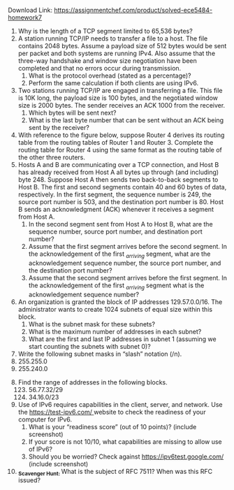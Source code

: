Download Link: https://assignmentchef.com/product/solved-ece5484-homework7
<br>
<ol>

 <li>Why is the length of a TCP segment limited to 65,536 bytes?</li>

 <li>A station running TCP/IP needs to transfer a file to a host. The file contains 2048 bytes. Assume a payload size of 512 bytes would be sent per packet and both systems are running IPv4. Also assume that the three-way handshake and window size negotiation have been completed and that no errors occur during transmission.

  <ol>

   <li>What is the protocol overhead (stated as a percentage)?</li>

   <li>Perform the same calculation if both clients are using IPv6.</li>

  </ol></li>

 <li>Two stations running TCP/IP are engaged in transferring a file. This file is 10K long, the payload size is 100 bytes, and the negotiated window size is 2000 bytes. The sender receives an ACK 1000 from the receiver.

  <ol>

   <li>Which bytes will be sent next?</li>

   <li>What is the last byte number that can be sent without an ACK being sent by the receiver?</li>

  </ol></li>

 <li>With reference to the figure below, suppose Router 4 derives its routing table from the routing tables of Router 1 and Router 3. Complete the routing table for Router 4 using the same format as the routing table of the other three routers.</li>

 <li>Hosts A and B are communicating over a TCP connection, and Host B has already received from Host A all bytes up through (and including) byte 248. Suppose Host A then sends two back-to-back segments to Host B. The first and second segments contain 40 and 60 bytes of data, respectively. In the first segment, the sequence number is 249, the source port number is 503, and the destination port number is 80. Host B sends an acknowledgment (ACK) whenever it receives a segment from Host A.

  <ol>

   <li>In the second segment sent from Host A to Host B, what are the sequence number, source port number, and destination port number?</li>

   <li>Assume that the first segment arrives before the second segment. In the acknowledgement of the first <em><sub>arriving </sub></em>segment, what are the acknowledgement sequence number, the source port number, and the destination port number?</li>

   <li>Assume that the second segment arrives before the first segment. In the acknowledgement of the first <em><sub>arriving </sub></em>segment what is the acknowledgement sequence number?</li>

  </ol></li>

 <li>An organization is granted the block of IP addresses 129.57.0.0/16. The administrator wants to create 1024 subnets of equal size within this block.

  <ol>

   <li>What is the subnet mask for these subnets?</li>

   <li>What is the maximum number of addresses in each subnet?</li>

   <li>What are the first and last IP addresses in subnet 1 (assuming we start counting the subnets with subnet 0)?</li>

  </ol></li>

 <li>Write the following subnet masks in “slash” notation (/n).</li>

 <li>255.255.0</li>

 <li>255.240.0</li>

</ol>

<ol start="8">

 <li>Find the range of addresses in the following blocks.

  <ol start="123">

   <li>56.77.32/29</li>

   <li>34.16.0/23</li>

  </ol></li>

 <li>Use of IPv6 requires capabilities in the client, server, and network. Use the <a href="https://test-ipv6.com/">https://test-ipv6.com/ </a>website to check the readiness of your computer for IPv6.

  <ol>

   <li>What is your “readiness score” (out of 10 points)? (include screenshot)</li>

   <li>If your score is not 10/10, what capabilities are missing to allow use of IPv6?</li>

   <li>Should you be worried? Check against <a href="https://ipv6test.google.com/">https://ipv6test.google.com/</a> (include screenshot)</li>

  </ol></li>

 <li><strong><sub>Scavenger Hunt: </sub></strong>What is the subject of RFC 7511? When was this RFC issued?</li>

</ol>